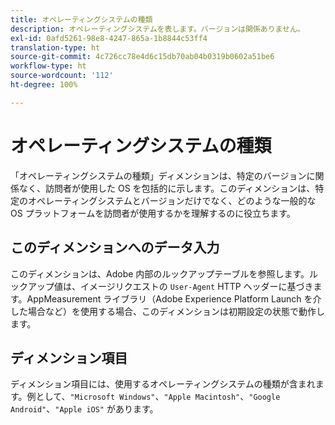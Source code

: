 ```yaml
---
title: オペレーティングシステムの種類
description: オペレーティングシステムを表します。バージョンは関係ありません。
exl-id: 0afd5261-98e8-4247-865a-1b8844c53ff4
translation-type: ht
source-git-commit: 4c726cc78e4d6c15db70ab04b0319b0602a51be6
workflow-type: ht
source-wordcount: '112'
ht-degree: 100%

---
```


# オペレーティングシステムの種類

「オペレーティングシステムの種類」ディメンションは、特定のバージョンに関係なく、訪問者が使用した OS を包括的に示します。このディメンションは、特定のオペレーティングシステムとバージョンだけでなく、どのような一般的な OS プラットフォームを訪問者が使用するかを理解するのに役立ちます。

## このディメンションへのデータ入力

このディメンションは、Adobe 内部のルックアップテーブルを参照します。ルックアップ値は、イメージリクエストの `User-Agent` HTTP ヘッダーに基づきます。AppMeasurement ライブラリ（Adobe Experience Platform Launch を介した場合など）を使用する場合、このディメンションは初期設定の状態で動作します。

## ディメンション項目

ディメンション項目には、使用するオペレーティングシステムの種類が含まれます。例として、`"Microsoft Windows"`、`"Apple Macintosh"`、`"Google Android"`、`"Apple iOS"` があります。

